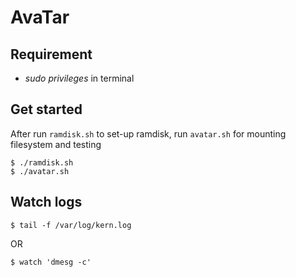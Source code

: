 # AvaTar

## Requirement

- *sudo privileges* in terminal

## Get started

After run `ramdisk.sh` to set-up ramdisk, run `avatar.sh` for mounting filesystem and testing

```
$ ./ramdisk.sh
$ ./avatar.sh
```

## Watch logs

```
$ tail -f /var/log/kern.log
```

OR

```
$ watch 'dmesg -c'
```
